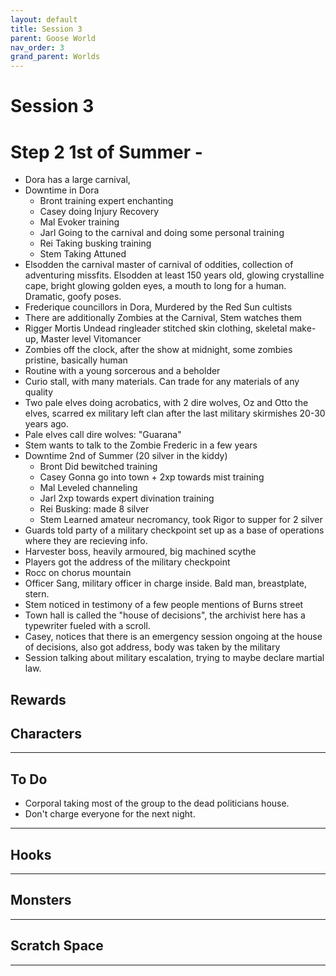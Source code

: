 ```yaml
---
layout: default
title: Session 3
parent: Goose World
nav_order: 3
grand_parent: Worlds
---
```

# Session 3

# Step 2 1st of Summer -
* Dora has a large carnival, 
* Downtime in Dora
	* Bront training expert enchanting
	* Casey doing Injury Recovery
	* Mal Evoker training
	* Jarl Going to the carnival and doing some personal training
	* Rei Taking busking training
	* Stem Taking Attuned
* Elsodden the carnival master of carnival of oddities, collection of adventuring missfits. Elsodden at least 150 years old, glowing crystalline cape, bright glowing golden eyes, a mouth to long for a human. Dramatic, goofy poses.
* Frederique councillors in Dora, Murdered by the Red Sun cultists
* There are additionally Zombies at the Carnival, Stem watches them
* Rigger Mortis Undead ringleader stitched skin clothing, skeletal make-up, Master level Vitomancer
* Zombies off the clock, after the show at midnight, some zombies pristine, basically human
* Routine with a young sorcerous and a beholder 
* Curio stall, with many materials. Can trade for any materials of any quality
* Two pale elves doing acrobatics, with 2 dire wolves, Oz and Otto the elves, scarred ex military left clan after the last military skirmishes 20-30 years ago.
* Pale elves call dire wolves: "Guarana"
* Stem wants to talk to the Zombie Frederic in a few years
* Downtime 2nd of Summer (20 silver in the kiddy)
	* Bront Did bewitched training
	* Casey Gonna go into town + 2xp towards mist training
	* Mal Leveled channeling
	* Jarl 2xp towards expert divination training
	* Rei Busking: made 8 silver
	* Stem Learned amateur necromancy, took Rigor to supper for 2 silver
* Guards told party of a military checkpoint set up as a base of operations where they are recieving info.
* Harvester boss, heavily armoured, big machined scythe 
* Players got the address of the military checkpoint
* Rocc on chorus mountain 
* Officer Sang, military officer in charge inside. Bald man, breastplate, stern.
* Stem noticed in testimony of a few people mentions of Burns street
* Town hall is called the "house of decisions", the archivist here has a typewriter fueled with a scroll.
* Casey, notices that there is an emergency session ongoing at the house of decisions, also got address, body was taken by the military
* Session talking about military escalation, trying to maybe declare martial law.


## Rewards


## Characters

 ---

## To Do

* Corporal taking most of the group to the dead politicians house.
* Don't charge everyone for the next night.

---

## Hooks

---

## Monsters

---

## Scratch Space

---
